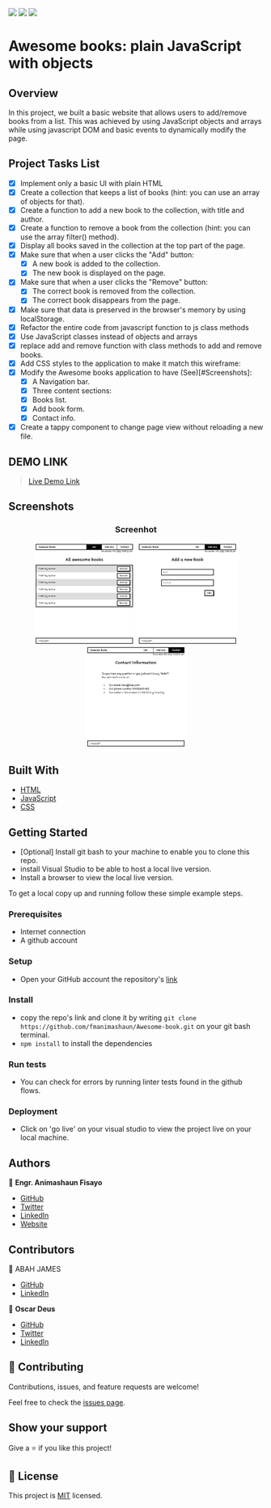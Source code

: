 ![](https://img.shields.io/badge/fmanimashaun-green)
![](https://img.shields.io/badge/EngruugbeJimmy-blue)
![](https://img.shields.io/badge/Oscah01-violet)



# Awesome books: plain JavaScript with objects


## Overview

In this project, we built a basic website that allows users to add/remove books from a list. This was achieved by using JavaScript objects and arrays while using javascript DOM and basic events to dynamically modify the page.

## Project Tasks List

- [x] Implement only a basic UI with plain HTML
- [x] Create a collection that keeps a list of books (hint: you can use an array of objects for that).
- [x] Create a function to add a new book to the collection, with title and author.
- [x] Create a function to remove a book from the collection (hint: you can use the array filter() method).
- [x] Display all books saved in the collection at the top part of the page.
- [x] Make sure that when a user clicks the "Add" button:
  - [x] A new book is added to the collection.
  - [x] The new book is displayed on the page.
- [x] Make sure that when a user clicks the "Remove" button:
  - [x] The correct book is removed from the collection.
  - [x] The correct book disappears from the page.
- [x] Make sure that data is preserved in the browser's memory by using localStorage.
- [x] Refactor the entire code from javascript function to js class methods
- [x] Use JavaScript classes instead of objects and arrays
- [x] replace add and remove function with class methods to add and remove books.
- [x] Add CSS styles to the application to make it match this wireframe:
- [x] Modify the Awesome books application to have (See)[#Screenshots]:
  - [x] A Navigation bar.
  - [x] Three content sections:
  - [x] Books list.
  - [x] Add book form.
  - [x] Contact info.
- [x] Create a tappy component to change page view without reloading a new file.

## DEMO LINK

> [Live Demo Link](https://fmanimashaun.github.io/Awesome-book/)

## Screenshots

<h3 align="center">Screenhot</h3>
<p align="center">
  <img width="200" src="screenshots/BookList.png">
  <img width="200" src="screenshots/AddForm.png">
  <img width="200" src="screenshots/Contact.png">
</P>

## Built With

- [HTML](https://developer.mozilla.org/en-US/docs/Web/HTML)
- [JavaScript](https://developer.mozilla.org/en-US/docs/Web/JavaScript)
- [CSS](https://developer.mozilla.org/en-US/docs/Web/CSS)


## Getting Started

- [Optional] Install git bash to your machine to enable you to clone this repo.
- install Visual Studio to be able to host a local live version.
- Install a browser to view the local live version.

To get a local copy up and running follow these simple example steps.

### Prerequisites

- Internet connection
- A github account

### Setup

- Open your GitHub account the repository's [link](https://github.com/fmanimashaun/Awesome-book)

### Install

- copy the repo's link and clone it by writing `git clone https://github.com/fmanimashaun/Awesome-book.git` on your git bash terminal.
- `npm install` to install the dependencies

### Run tests

- You can check for errors by running linter tests found in the github flows.

### Deployment

- Click on 'go live' on your visual studio to view the project live on your local machine.

## Authors

👤 **Engr. Animashaun Fisayo**

- [GitHub](https://github.com/fmanimashaun)
- [Twitter](https://twitter.com/fmanimashaun)
- [LinkedIn](https://www.linkedin.com/in/fmanimashaun/)
- [Website](https://fmanimashaun.com)

## Contributors

👤 ABAH JAMES

- [GitHub](https://github.com/EngruugbeJimmy)
- [LinkedIn](https://www.linkedin.com/in/abah-james-ugbede-356982159/)

👤 **Oscar Deus**

- [GitHub](https://github.com/Oscah01/)
- [Twitter](https://twitter.com/@killer_pip)
- [LinkedIn](https://linkedin.com/in/OscahDeus)

## 🤝 Contributing

Contributions, issues, and feature requests are welcome!

Feel free to check the [issues page](../../issues/).

## Show your support

Give a ⭐️ if you like this project!

## 📝 License

This project is [MIT](./LICENSE) licensed.

